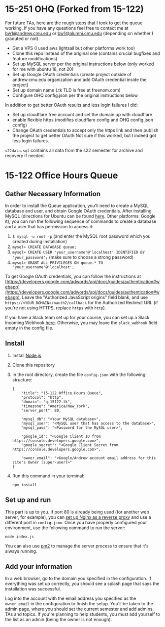 # 15-251 OHQ (Forked from 15-122)

For future TAs, here are the rough steps that I took to get the queue working. If you have any questions feel free to contact me at bw1@andrew.cmu.edu or bw1@alumni.cmu.edu (depending on whether I graduted or not).
- Get a VPS (I used aws lightsail but other platforms work too)
- Clone this repo instead of the original one (contains crucial bugfixes and feature modifications)
- Set up MySQL server per the original instructions below (only worked for me with ubuntu 18, not 20)
- Set up Google OAuth credentials (create project outside of andrew.cmu.edu organization and add OAuth credential inside the project)
- Set up domain name (.tk TLD is free at freenom.com)
- Configure OHQ config.json per the original instructions below

In addition to get better OAuth results and less login failures I did:
- Set up cloudflare free account and set the domain up with cloudflare
- enable flexible https (modifies cloudflare config and OHQ config.json config)
- Change OAuth credentials to accept only the https link and then publish the project to get better OAuth
Not sure if this worked, but I indeed got less login failures.

`s22data.sql` contains all data from the s22 semester for archive and recovery if needed.

# 15-122 Office Hours Queue

## Gather Necessary Information

In order to install the Queue application, you'll need to create a MySQL database and user, and obtain Google OAuth credentials. After installing MySQL (directions for Ubuntu can be found [here](https://www.digitalocean.com/community/tutorials/how-to-install-mysql-on-ubuntu-16-04). Other platforms: Google it), you can run the following sequence of commands to create a database and a user that has permission to access it:

1. `$ mysql -u root -p` (and enter the MySQL root password which you created during installation)
2. `mysql> CREATE DATABASE queue;`
3. `mysql> CREATE USER 'your_username'@'localhost' IDENTIFIED BY 'your_password';` (make sure to choose a strong password)
4. `mysql> GRANT ALL PRIVILEGES ON queue.* TO 'your_username'@'localhost';`

To get Google OAuth credentials, you can follow the instructions at [https://developers.google.com/adwords/api/docs/guides/authentication#webapp](https://developers.google.com/adwords/api/docs/guides/authentication#webapp). Leave the "Authorized JavaScript origins" field blank, and use `https://<YOUR_DOMAIN>/oauth2/callback` for the Authorized Redirect URI. (if you're not using HTTPS, replace `https` with `http`).

If you have a Slack team set up for your course, you can set up a Slack Incoming Webhook [here](https://my.slack.com/services/new/incoming-webhook/). Otherwise, you may leave the `slack_webhook` field empty in the config file.

## Install

1. Install [Node.js](https://nodejs.org)
2. Clone this repository
3. In the root directory, create the file `config.json` with the following structure:
   ```
   {
       "title": "15-122 Office Hours Queue",
       "protocol": "http",
       "domain": "q.15122.tk",
       "timezone": "America/New_York",
       "server_port": 80,

       "mysql_db": "<Your MySQL database>",
       "mysql_user": "<MySQL user that has access to the database>",
       "mysql_pass": "<Password for the MySQL user>",

       "google_id": "<Google Client ID from https://console.developers.google.com>",
       "google_secret": "<Google Client Secret from https://console.developers.google.com>",

       "owner_email": "<Google/Andrew account email address for this site's Owner (super-user)>"
   }
   ```
4. Run this command in your terminal:

   ```
   npm install
   ```

## Set up and run

This part is up to you. If port 80 is already being used (for another web server, for example), you can [set up Nginx as a reverse proxy](https://www.nginx.com/resources/admin-guide/reverse-proxy/) and use a different port in `config.json`. Once you have properly configured your environment, use the following command to run the server:
```
node index.js
```
You can also use [pm2](http://pm2.keymetrics.io/) to manage the server process to ensure that it's always running.

## Add your information

In a web browser, go to the domain you specified in the configuration. If everything was set up correctly, you should see a splash page that says the installation was successful.

Log into the account with the email address you specified as the `owner_email` in the configuration to finish the setup. You'll be taken to the admin page, where you should set the current semester and add admins, TAs and topics. If you're planning to help students, you must add yourself to the list as an admin (being the owner is not enough).
